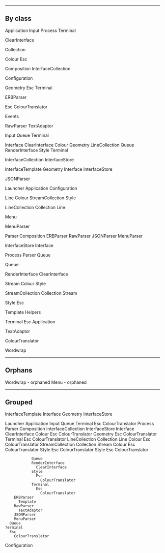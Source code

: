 ----------------------------------------------------------------------
By class
----------------------------------------------------------------------

Application
  Input
  Process
  Terminal

ClearInterface

Collection

Colour
  Esc

Composition
  InterfaceCollection

Configuration

Geometry
  Esc
  Terminal

ERBParser

Esc
  ColourTranslator

Events

RawParser
  TextAdaptor

Input
  Queue
  Terminal

Interface
  ClearInterface
  Colour
  Geometry
  LineCollection
  Queue
  RenderInterface
  Style
  Terminal

InterfaceCollection
  InterfaceStore

InterfaceTemplate
  Geometry
  Interface
  InterfaceStore

JSONParser

Launcher
  Application
  Configuration

Line
  Colour
  StreamCollection
  Style

LineCollection
  Collection
  Line

Menu

MenuParser

Parser
  Composition
  ERBParser
  RawParser
  JSONParser
  MenuParser

InterfaceStore
  Interface

Process
  Parser
  Queue

Queue

RenderInterface
  ClearInterface

Stream
  Colour
  Style

StreamCollection
  Collection
  Stream

Style
  Esc

Template
  Helpers

Terminal
  Esc
  Application

TextAdaptor

ColourTranslator

Wordwrap


----------------------------------------------------------------------
Orphans
----------------------------------------------------------------------

Wordwrap - orphaned
Menu     - orphaned

----------------------------------------------------------------------
Grouped
----------------------------------------------------------------------

InterfaceTemplate
  Interface
  Geometry
  InterfaceStore

Launcher
  Application
    Input
      Queue
      Terminal
        Esc
          ColourTranslator
    Process
      Parser
        Composition
          InterfaceCollection
            InterfaceStore
              Interface
                ClearInterface
                Colour
                  Esc
                    ColourTranslator
                Geometry
                  Esc
                    ColourTranslator
                  Terminal
                    Esc
                      ColourTranslator
                LineCollection
                  Collection
                  Line
                    Colour
                      Esc
                        ColourTranslator
                    StreamCollection
                      Collection
                      Stream
                        Colour
                          Esc
                            ColourTranslator
                        Style
                          Esc
                            ColourTranslator
                    Style
                      Esc
                        ColourTranslator

                Queue
                RenderInterface
                  ClearInterface
                Style
                  Esc
                    ColourTranslator
                Terminal
                  Esc
                    ColourTranslator
        ERBParser
          Template
        RawParser
          TextAdaptor
        JSONParser
        MenuParser
      Queue
    Terminal
      Esc
        ColourTranslator
  Configuration
